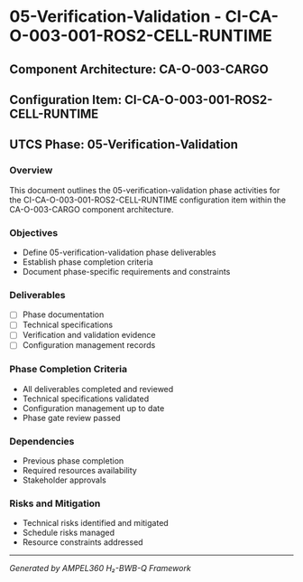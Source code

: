 # 05-Verification-Validation - CI-CA-O-003-001-ROS2-CELL-RUNTIME

## Component Architecture: CA-O-003-CARGO
## Configuration Item: CI-CA-O-003-001-ROS2-CELL-RUNTIME
## UTCS Phase: 05-Verification-Validation

### Overview
This document outlines the 05-verification-validation phase activities for the CI-CA-O-003-001-ROS2-CELL-RUNTIME configuration item within the CA-O-003-CARGO component architecture.

### Objectives
- Define 05-verification-validation phase deliverables
- Establish phase completion criteria
- Document phase-specific requirements and constraints

### Deliverables
- [ ] Phase documentation
- [ ] Technical specifications
- [ ] Verification and validation evidence
- [ ] Configuration management records

### Phase Completion Criteria
- All deliverables completed and reviewed
- Technical specifications validated
- Configuration management up to date
- Phase gate review passed

### Dependencies
- Previous phase completion
- Required resources availability
- Stakeholder approvals

### Risks and Mitigation
- Technical risks identified and mitigated
- Schedule risks managed
- Resource constraints addressed

---
*Generated by AMPEL360 H₂-BWB-Q Framework*
